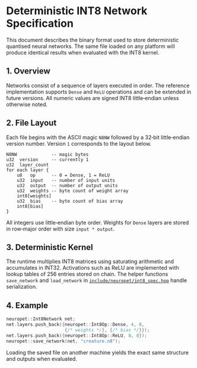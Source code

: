 # Deterministic INT8 Network Specification

This document describes the binary format used to store deterministic quantised neural networks. The same file loaded on any platform will produce identical results when evaluated with the INT8 kernel.

## 1. Overview

Networks consist of a sequence of layers executed in order. The reference implementation supports `Dense` and `ReLU` operations and can be extended in future versions. All numeric values are signed INT8 little‑endian unless otherwise noted.

## 2. File Layout

Each file begins with the ASCII magic `N8NW` followed by a 32‑bit little‑endian version number. Version `1` corresponds to the layout below.

```
N8NW             -- magic bytes
u32  version     -- currently 1
u32  layer_count
for each layer {
    u8   op      -- 0 = Dense, 1 = ReLU
    u32  input   -- number of input units
    u32  output  -- number of output units
    u32  weights -- byte count of weight array
    int8[weights]
    u32  bias    -- byte count of bias array
    int8[bias]
}
```

All integers use little‑endian byte order. Weights for `Dense` layers are stored in row‑major order with size `input * output`.

## 3. Deterministic Kernel

The runtime multiplies INT8 matrices using saturating arithmetic and accumulates in INT32. Activations such as ReLU are implemented with lookup tables of 256 entries stored on chain. The helper functions `save_network` and `load_network` in [`include/neuropet/int8_spec.hpp`](../include/neuropet/int8_spec.hpp) handle serialization.

## 4. Example

```cpp
neuropet::Int8Network net;
net.layers.push_back({neuropet::Int8Op::Dense, 4, 8,
                      {/* weights */}, {/* bias */}});
net.layers.push_back({neuropet::Int8Op::ReLU, 8, 8});
neuropet::save_network(net, "creature.n8");
```

Loading the saved file on another machine yields the exact same structure and outputs when evaluated.

